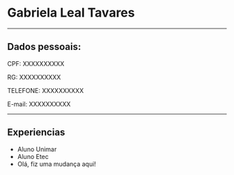 # Gabriela Leal Tavares

---

## Dados pessoais:


CPF: XXXXXXXXXX

RG:  XXXXXXXXXX

TELEFONE: XXXXXXXXXX

E-mail:   XXXXXXXXXX

---


## Experiencias

- Aluno Unimar 
- Aluno Etec
- Olá, fiz uma mudança aqui!